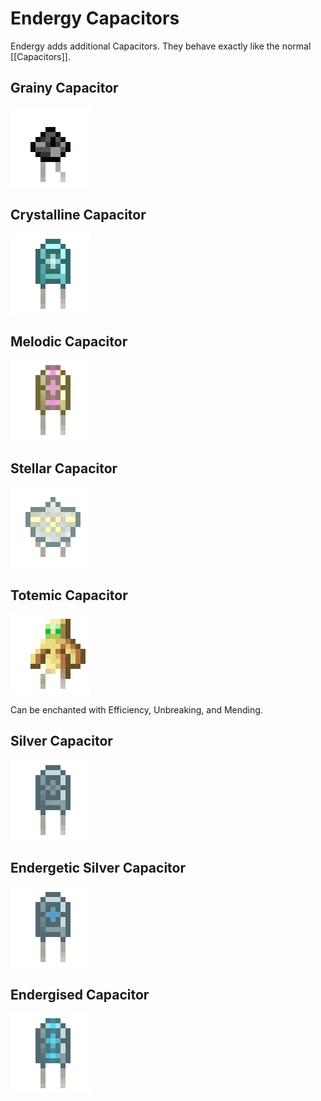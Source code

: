 # Endergy Capacitors

Endergy adds additional Capacitors. They behave exactly like the normal [[Capacitors]].

## Grainy Capacitor
![](renders/capacitor_grainy.png)

## Crystalline Capacitor
![](renders/capacitor_crystalline.png)

## Melodic Capacitor
![](renders/capacitor_melodic.png)

## Stellar Capacitor
![](renders/capacitor_stellar.png)

## Totemic Capacitor
![](renders/capacitor_totemic.png)

Can be enchanted with Efficiency, Unbreaking, and Mending.

## Silver Capacitor
![](renders/capacitor_silver.png)

## Endergetic Silver Capacitor
![](renders/capacitor_energetic_silver.png)

## Endergised Capacitor
![](renders/capacitor_vivid.png)
